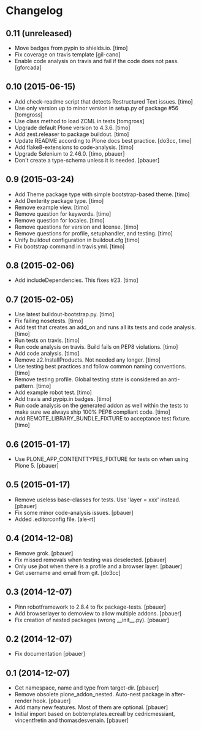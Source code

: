 # Changelog

## 0.11 (unreleased)

- Move badges from pypin to shields.io.
  \[timo\]
- Fix coverage on travis template
  \[gil-cano\]
- Enable code analysis on travis and fail if the code does not pass.
  \[gforcada\]

## 0.10 (2015-06-15)

- Add check-readme script that detects Restructured Text issues.
  \[timo\]
- Use only version up to minor version in setup.py of package #56
  \[tomgross\]
- Use class method to load ZCML in tests
  \[tomgross\]
- Upgrade default Plone version to 4.3.6.
  \[timo\]
- Add zest.releaser to package buildout.
  \[timo\]
- Update README according to Plone docs best practice.
  \[do3cc, timo\]
- Add flake8-extensions to code-analysis.
  \[timo\]
- Upgrade Selenium to 2.46.0.
  \[timo, pbauer\]
- Don't create a type-schema unless it is needed.
  \[pbauer\]

## 0.9 (2015-03-24)

- Add Theme package type with simple bootstrap-based theme.
  \[timo\]
- Add Dexterity package type.
  \[timo\]
- Remove example view.
  \[timo\]
- Remove question for keywords.
  \[timo\]
- Remove question for locales.
  \[timo\]
- Remove questions for version and license.
  \[timo\]
- Remove questions for profile, setuphandler, and testing.
  \[timo\]
- Unify buildout configuration in buildout.cfg
  \[timo\]
- Fix bootstrap command in travis.yml.
  \[timo\]

## 0.8 (2015-02-06)

- Add includeDependencies. This fixes #23.
  \[timo\]

## 0.7 (2015-02-05)

- Use latest buildout-bootstrap.py.
  \[timo\]
- Fix failing nosetests.
  \[timo\]
- Add test that creates an add_on and runs all its tests and code analysis.
  \[timo\]
- Run tests on travis.
  \[timo\]
- Run code analysis on travis. Build fails on PEP8 violations.
  \[timo\]
- Add code analysis.
  \[timo\]
- Remove z2.InstallProducts. Not needed any longer.
  \[timo\]
- Use testing best practices and follow common naming conventions.
  \[timo\]
- Remove testing profile. Global testing state is considered an anti-pattern.
  \[timo\]
- Add example robot test.
  \[timo\]
- Add travis and pypip.in badges.
  \[timo\]
- Run code analysis on the generated addon as well within the tests to make
  sure we always ship 100% PEP8 compliant code.
  \[timo\]
- Add REMOTE_LIBRARY_BUNDLE_FIXTURE to acceptance test fixture.
  \[timo\]

## 0.6 (2015-01-17)

- Use PLONE_APP_CONTENTTYPES_FIXTURE for tests on when using Plone 5.
  \[pbauer\]

## 0.5 (2015-01-17)

- Remove useless base-classes for tests. Use 'layer = xxx' instead.
  \[pbauer\]
- Fix some minor code-analysis issues.
  \[pbauer\]
- Added .editorconfig file.
  \[ale-rt\]

## 0.4 (2014-12-08)

- Remove grok.
  \[pbauer\]
- Fix missed removals when testing was deselected.
  \[pbauer\]
- Only use jbot when there is a profile and a browser layer.
  \[pbauer\]
- Get username and email from git.
  \[do3cc\]

## 0.3 (2014-12-07)

- Pinn robotframework to 2.8.4 to fix package-tests.
  \[pbauer\]
- Add browserlayer to demoview to allow multiple addons.
  \[pbauer\]
- Fix creation of nested packages (wrong \_\_init\_\_.py).
  \[pbauer\]

## 0.2 (2014-12-07)

- Fix documentation
  \[pbauer\]

## 0.1 (2014-12-07)

- Get namespace, name and type from target-dir.
  \[pbauer\]
- Remove obsolete plone_addon_nested. Auto-nest package in after-render hook.
  \[pbauer\]
- Add many new features. Most of them are optional.
  \[pbauer\]
- Initial import based on bobtemplates.ecreall by
  cedricmessiant, vincentfretin and thomasdesvenain.
  \[pbauer\]
